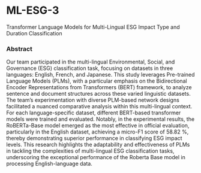 # ML-ESG-3
Transformer Language Models for Multi-Lingual ESG Impact Type and Duration Classification

### Abstract

Our team participated in the multi-lingual Environmental, Social, and Governance (ESG) classification task, focusing on datasets in three languages: English, French, and Japanese. This study leverages Pre-trained Language Models (PLMs), with a particular emphasis on the Bidirectional Encoder Representations from Transformers (BERT) framework, to analyze sentence and document structures across these varied linguistic datasets. The team’s experimentation with diverse PLM-based network designs facilitated a nuanced comparative analysis within this multi-lingual context. For each language-specific dataset, different BERT-based transformer models were trained and evaluated. Notably, in the experimental results, the RoBERTa-Base model emerged as the most effective in official evaluation, particularly in the English dataset, achieving a micro-F1 score of 58.82 %, thereby demonstrating superior performance in classifying ESG impact levels. This research highlights the adaptability and effectiveness of PLMs in tackling the complexities of multi-lingual ESG classification tasks, underscoring the exceptional performance of the Roberta Base model in processing English-language data.
